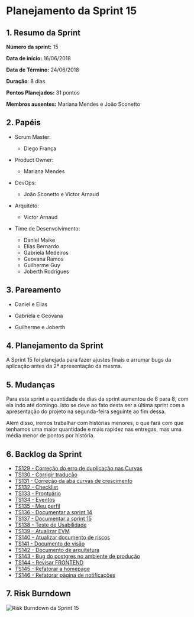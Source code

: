 # Planejamento da Sprint 15

## 1. Resumo da Sprint

__Número da sprint:__ 15

__Data de início:__ 16/06/2018

__Data de Término:__ 24/06/2018

__Duração__: 8 dias

__Pontos Planejados:__ 31 pontos

__Membros ausentes:__ Mariana Mendes e João Sconetto

## 2. Papéis

- Scrum Master:
  - Diego França

- Product Owner:
  - Mariana Mendes

- DevOps:
  - João Sconetto e Victor Arnaud

- Arquiteto:
  - Victor Arnaud

- Time de Desenvolvimento:
  - Daniel Maike
  - Elias Bernardo
  - Gabriela Medeiros
  - Geovana Ramos
  - Guilherme Guy
  - Joberth Rodrigues

## 3. Pareamento

- Daniel e Elias

- Gabriela e Geovana

- Guilherme e Joberth

## 4. Planejamento da Sprint

A Sprint 15 foi planejada para fazer ajustes finais e arrumar bugs da aplicação antes da 2ª apresentação da mesma.

## 5. Mudanças

Para esta sprint a quantidade de dias da sprint aumentou de 6 para 8, com ela indo até domingo. Isto se deve ao fato desta ser a última sprint com a apresentação do projeto na segunda-feira seguinte ao fim dessa.

Além disso, iremos trabalhar com histórias menores, o que fará com que tenhamos uma maior quantidade e mais rapidez nas entregas, mas uma média menor de pontos por história.

## 6. Backlog da Sprint

- [TS129 - Correção do erro de duplicação nas Curvas](https://github.com/fga-gpp-mds/2018.1-Dr-Down/issues/304)
- [TS130 - Corrigir tradução](https://github.com/fga-gpp-mds/2018.1-Dr-Down/issues/306)
- [TS131 - Correção da aba curvas de crescimento](https://github.com/fga-gpp-mds/2018.1-Dr-Down/issues/307)
- [TS132 - Checklist](https://github.com/fga-gpp-mds/2018.1-Dr-Down/issues/308)
- [TS133 - Prontuário](https://github.com/fga-gpp-mds/2018.1-Dr-Down/issues/309)
- [TS134 - Eventos](https://github.com/fga-gpp-mds/2018.1-Dr-Down/issues/310)
- [TS135 - Meu perfil](https://github.com/fga-gpp-mds/2018.1-Dr-Down/issues/311)
- [TS136 - Documentar a sprint 14](https://github.com/fga-gpp-mds/2018.1-Dr-Down/issues/312)
- [TS137 - Documentar a sprint 15](https://github.com/fga-gpp-mds/2018.1-Dr-Down/issues/313)
- [TS138 - Teste de Usabilidade](https://github.com/fga-gpp-mds/2018.1-Dr-Down/issues/314)
- [TS139 - Atualizar EVM](https://github.com/fga-gpp-mds/2018.1-Dr-Down/issues/315)
- [TS140 - Atualizar documento de riscos](https://github.com/fga-gpp-mds/2018.1-Dr-Down/issues/316)
- [TS141 - Documento de visão](https://github.com/fga-gpp-mds/2018.1-Dr-Down/issues/317)
- [TS142 - Documento de arquitetura](https://github.com/fga-gpp-mds/2018.1-Dr-Down/issues/318)
- [TS143 - Bug do postgres no ambiente de produção](https://github.com/fga-gpp-mds/2018.1-Dr-Down/issues/319)
- [TS144 - Revisar FRONTEND](https://github.com/fga-gpp-mds/2018.1-Dr-Down/issues/320)
- [TS145 - Refatorar a homepage](https://github.com/fga-gpp-mds/2018.1-Dr-Down/issues/330)
- [TS146 - Refatorar página de notificações](https://github.com/fga-gpp-mds/2018.1-Dr-Down/issues/334)

## 7. Risk Burndown

![Risk Burndown da Sprint 15](https://uploaddeimagens.com.br/images/001/480/111/full/riscos_S15.png?1529877113)
